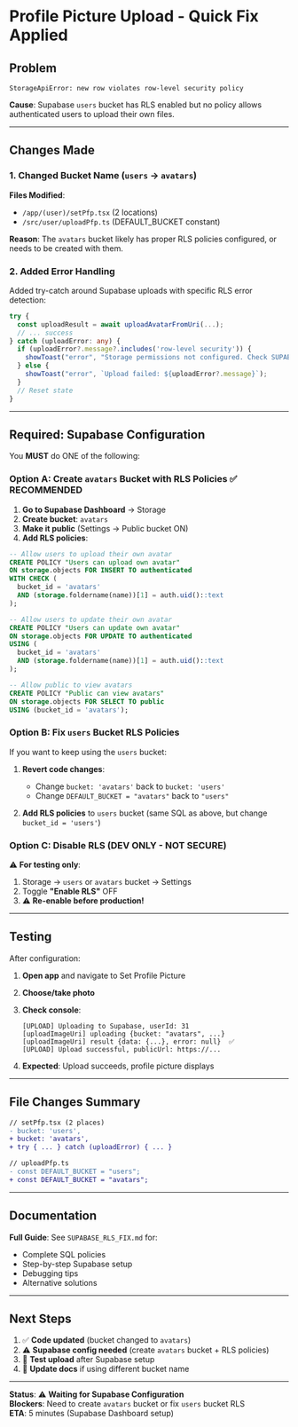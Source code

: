 # Profile Picture Upload - Quick Fix Applied

## Problem
```
StorageApiError: new row violates row-level security policy
```

**Cause**: Supabase `users` bucket has RLS enabled but no policy allows authenticated users to upload their own files.

---

## Changes Made

### 1. Changed Bucket Name (`users` → `avatars`)

**Files Modified**:
- `/app/(user)/setPfp.tsx` (2 locations)
- `/src/user/uploadPfp.ts` (DEFAULT_BUCKET constant)

**Reason**: The `avatars` bucket likely has proper RLS policies configured, or needs to be created with them.

### 2. Added Error Handling

Added try-catch around Supabase uploads with specific RLS error detection:

```typescript
try {
  const uploadResult = await uploadAvatarFromUri(...);
  // ... success
} catch (uploadError: any) {
  if (uploadError?.message?.includes('row-level security')) {
    showToast("error", "Storage permissions not configured. Check SUPABASE_RLS_FIX.md");
  } else {
    showToast("error", `Upload failed: ${uploadError?.message}`);
  }
  // Reset state
}
```

---

## Required: Supabase Configuration

You **MUST** do ONE of the following:

### Option A: Create `avatars` Bucket with RLS Policies ✅ RECOMMENDED

1. **Go to Supabase Dashboard** → Storage
2. **Create bucket**: `avatars`
3. **Make it public** (Settings → Public bucket ON)
4. **Add RLS policies**:

```sql
-- Allow users to upload their own avatar
CREATE POLICY "Users can upload own avatar"
ON storage.objects FOR INSERT TO authenticated
WITH CHECK (
  bucket_id = 'avatars' 
  AND (storage.foldername(name))[1] = auth.uid()::text
);

-- Allow users to update their own avatar
CREATE POLICY "Users can update own avatar"
ON storage.objects FOR UPDATE TO authenticated
USING (
  bucket_id = 'avatars' 
  AND (storage.foldername(name))[1] = auth.uid()::text
);

-- Allow public to view avatars
CREATE POLICY "Public can view avatars"
ON storage.objects FOR SELECT TO public
USING (bucket_id = 'avatars');
```

### Option B: Fix `users` Bucket RLS Policies

If you want to keep using the `users` bucket:

1. **Revert code changes**:
   - Change `bucket: 'avatars'` back to `bucket: 'users'`
   - Change `DEFAULT_BUCKET = "avatars"` back to `"users"`

2. **Add RLS policies** to `users` bucket (same SQL as above, but change `bucket_id = 'users'`)

### Option C: Disable RLS (DEV ONLY - NOT SECURE)

⚠️ **For testing only**:

1. Storage → `users` or `avatars` bucket → Settings
2. Toggle **"Enable RLS"** OFF
3. ⚠️ **Re-enable before production!**

---

## Testing

After configuration:

1. **Open app** and navigate to Set Profile Picture
2. **Choose/take photo**
3. **Check console**:
   ```
   [UPLOAD] Uploading to Supabase, userId: 31
   [uploadImageUri] uploading {bucket: "avatars", ...}
   [uploadImageUri] result {data: {...}, error: null}  ✅
   [UPLOAD] Upload successful, publicUrl: https://...
   ```

4. **Expected**: Upload succeeds, profile picture displays

---

## File Changes Summary

```diff
// setPfp.tsx (2 places)
- bucket: 'users',
+ bucket: 'avatars',
+ try { ... } catch (uploadError) { ... }

// uploadPfp.ts
- const DEFAULT_BUCKET = "users";
+ const DEFAULT_BUCKET = "avatars";
```

---

## Documentation

**Full Guide**: See `SUPABASE_RLS_FIX.md` for:
- Complete SQL policies
- Step-by-step Supabase setup
- Debugging tips
- Alternative solutions

---

## Next Steps

1. ✅ **Code updated** (bucket changed to `avatars`)
2. ⚠️ **Supabase config needed** (create `avatars` bucket + RLS policies)
3. 🧪 **Test upload** after Supabase setup
4. 📝 **Update docs** if using different bucket name

---

**Status**: ⚠️ **Waiting for Supabase Configuration**  
**Blockers**: Need to create `avatars` bucket or fix `users` bucket RLS  
**ETA**: 5 minutes (Supabase Dashboard setup)
